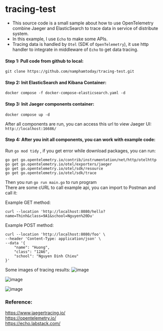 # tracing-test
- This source code is a small sample about how to use OpenTelemetry combine Jaeger and ElasticSearch to trace data in service of distribute system.
- In this example, I use ```Echo``` to make some APIs. 
- Tracing data is handled by ```Otel``` (SDK of ```OpenTelemetry```), it use http handler to integrate in middleware of ```Echo``` to get data tracing.


#### Step 1: Pull code from github to local:
``` git clone https://github.com/namphamtoday/tracing-test.git ```

#### Step 2: Init ElasticSearch and Kibana Container:
``` docker compose -f docker-compose-elasticsearch.yaml -d ```

#### Step 3: Init Jaeger components container:

``` docker compose up -d ```

After all components are run, you can access this url to view Jaeger UI:<br>
```http://localhost:16686/```

#### Step 4: After you init all components, you can work with example code:

Run ``` go mod tidy ``` , if you get error while download packages, you can run:

```
go get go.opentelemetry.io/contrib/instrumentation/net/http/otelhttp
go get go.opentelemetry.io/otel/exporters/jaeger
go get go.opentelemetry.io/otel/sdk/resource
go get go.opentelemetry.io/otel/sdk/trace
```

Then you run ```go run main.go``` to run program <br>
There are some cURL to call example api, you can import to Postman and call it:

Example GET method: <br>
```
curl --location 'http://localhost:8080/hello?name=Thinh&class=9A1&school=Nguyen%20Du'
```

Example POST method:<br>
```
curl --location 'http://localhost:8080/foo' \
--header 'Content-Type: application/json' \
--data '{
    "name": "Huong",
    "class": "12A6",
    "school": "Nguyen Dinh Chieu"
}'
```

Some images of tracing results:
![image](https://user-images.githubusercontent.com/63083419/222696845-967354f5-f719-4dd6-89fb-0e8dc84d0838.png) 

![image](https://user-images.githubusercontent.com/63083419/222696985-91a921ea-afee-4871-b75f-85c2ecee87e9.png)

![image](https://user-images.githubusercontent.com/63083419/222697259-733e2d6e-9af7-4415-bf8b-95f1f3eb51e5.png)




### Reference:
https://www.jaegertracing.io/ <br>
https://opentelemetry.io/ <br>
https://echo.labstack.com/ <br>
 


